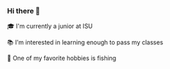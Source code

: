 ### Hi there 👋
:mortar_board: I'm currently a junior at ISU

:books: I'm interested in learning enough to pass my classes

:fishing_pole_and_fish: One of my favorite hobbies is fishing
<!--
**cpluke/cpluke** is a ✨ _special_ ✨ repository because its `README.md` (this file) appears on your GitHub profile.

Here are some ideas to get you started:

- 🔭 I’m currently working on ...
- 🌱 I’m currently learning ...
- 👯 I’m looking to collaborate on ...
- 🤔 I’m looking for help with ...
- 💬 Ask me about ...
- 📫 How to reach me: ...
- 😄 Pronouns: ...
- ⚡ Fun fact: ...
-->
